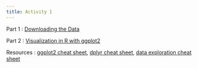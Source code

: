 ```yaml
---
title: Activity 1
---
```


Part 1
  : [Downloading the Data](https://datafest-prep.github.io//slides/loadingData.html)
  
Part 2
  : [Visualization in R with ggplot2](https://datafest-prep.github.io//class_activities/STA175_Activity1.html)
  
Resources
  : [ggplot2 cheat sheet](https://raw.githubusercontent.com/rstudio/cheatsheets/master/data-visualization.pdf), [dplyr cheat sheet](https://raw.githubusercontent.com/rstudio/cheatsheets/master/data-transformation.pdf), [data exploration cheat sheet](https://datafest-prep.github.io//data_visualization_summary_cheat_sheet.html)
